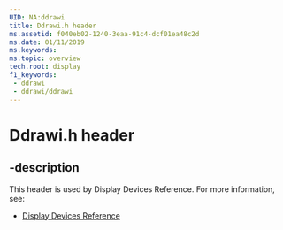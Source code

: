 ```yaml
---
UID: NA:ddrawi
title: Ddrawi.h header
ms.assetid: f040eb02-1240-3eaa-91c4-dcf01ea48c2d
ms.date: 01/11/2019
ms.keywords: 
ms.topic: overview
tech.root: display
f1_keywords:
 - ddrawi
 - ddrawi/ddrawi
---
```


# Ddrawi.h header


## -description

This header is used by Display Devices Reference. For more information, see:

- [Display Devices Reference](../_display/index.md)

